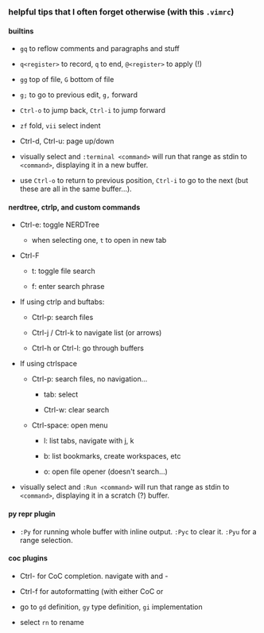 ### helpful tips that I often forget otherwise (with this `.vimrc`)

#### builtins

- `gq` to reflow comments and paragraphs and stuff

- `q<register>` to record, `q` to end, `@<register>` to apply (!)

- `gg` top of file, `G` bottom of file

- `g;` to go to previous edit, `g,` forward

- `Ctrl-o` to jump back, `Ctrl-i` to jump forward

- `zf` fold, `vii` select indent

- Ctrl-d, Ctrl-u: page up/down

- visually select and `:terminal <command>` will run that range as stdin to
  `<command>`, displaying it in a new buffer.

- use `Ctrl-o` to return to previous position, `Ctrl-i` to go to the next (but
these are all in the same buffer...).

#### nerdtree, ctrlp, and custom commands

- Ctrl-e: toggle NERDTree

  - when selecting one, `t` to open in new tab

- Ctrl-F

  - t: toggle file search

  - f: enter search phrase

- If using ctrlp and buftabs:

  - Ctrl-p: search files

  - Ctrl-j / Ctrl-k to navigate list (or arrows)

  - Ctrl-h or Ctrl-l: go through buffers

- If using ctrlspace

  - Ctrl-p: search files, no navigation...

    - tab: select

    - Ctrl-w: clear search

  - Ctrl-space: open menu

    - l: list tabs, navigate with j, k

    - b: list bookmarks, create workspaces, etc

    - o: open file opener (doesn't search...)

- visually select and `:Run <command>` will run that range as stdin to
  `<command>`, displaying it in a scratch (?) buffer.

#### py repr plugin

- `:Py` for running whole buffer with inline output. `:Pyc` to clear it.
  `:Pyu` for a range selection.

#### coc plugins

- Ctrl-<space> for CoC completion. navigate with <tab> and <shift>-<tab>

- Ctrl-f for autoformatting (with either CoC or

- go to `gd` definition, `gy` type definition, `gi` implementation 

- select `rn` to rename

